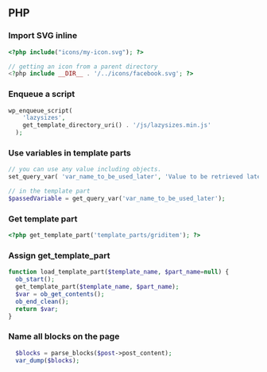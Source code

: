 ## PHP

### Import SVG inline

```php
<?php include("icons/my-icon.svg"); ?>

// getting an icon from a parent directory
<?php include __DIR__ . '/../icons/facebook.svg'; ?>
```

### Enqueue a script

```php
wp_enqueue_script(
    'lazysizes',
    get_template_directory_uri() . '/js/lazysizes.min.js'
  );
```

### Use variables in template parts

```php
// you can use any value including objects.
set_query_var( 'var_name_to_be_used_later', 'Value to be retrieved later' );

// in the template part
$passedVariable = get_query_var('var_name_to_be_used_later');
```

### Get template part

```php
<?php get_template_part('template_parts/griditem'); ?>
```

### Assign get_template_part

```php
function load_template_part($template_name, $part_name=null) {
  ob_start();
  get_template_part($template_name, $part_name);
  $var = ob_get_contents();
  ob_end_clean();
  return $var;
}
```

### Name all blocks on the page

```php
  $blocks = parse_blocks($post->post_content);
  var_dump($blocks);
```
